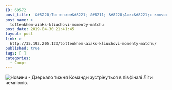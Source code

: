 ```yaml
---
ID: 60572
post_title: '&#8220;Тоттенхем&#8221; &#8211; &#8220;Аякс&#8221;: ключові моменти матчу'
post_name: >
  tottenkhem-aiaks-kliuchovi-momenty-matchu
post_date: 2019-04-30 21:41:45
layout: post
link: >
  http://35.193.205.123/tottenkhem-aiaks-kliuchovi-momenty-matchu/
published: true
tags: [ ]
categories:
  - Спорт
---
```

 <img src="https://image.zn.ua/media/images/645x426/Apr2019/229266.jpg" alt="Новини - Дзеркало тижня"/> Команди зустрінуться в півфіналі Ліги чемпіонів. 